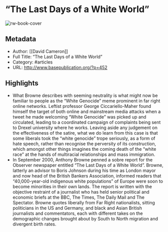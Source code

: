 # “The Last Days of a White World”

![rw-book-cover](https://readwise-assets.s3.amazonaws.com/static/images/article2.74d541386bbf.png)

## Metadata
- Author: [[David Cameron]]
- Full Title: “The Last Days of a White World”
- Category: #articles
- URL: http://www.basepublication.org/?p=452

## Highlights
- What Browne describes with seeming neutrality is what might now be familiar to people as the “White Genocide” meme prominent in far right online networks. Leftist professor George Ciccariello-Maher found himself the target of both online and mainstream media attacks when a tweet he made welcoming “White Genocide” was picked up and circulated, leading to a coordinated campaign of complaints being sent to Drexel university where he works. Leaving aside any judgement on the effectiveness of the satire, what we do learn from this case is that some liberals took the “white genocide” trope seriously, as a form of hate speech, rather than recognise the perversity of its construction, which amongst other things imagines the coming death of the “white race” at the hands of multiracial relationships and mass immigration.
- In September 2000, Anthony Browne penned a sobre report for the Observer newspaper entitled “The Last Days of a White World”. Browne, latterly an advisor to Boris Johnson during his time as London mayor and now head of the British Bankers Association, informed readers that “40,000-year-old indigenous white populations” of Europe were soon to become minorities in their own lands. The report is written with the objective restraint of a journalist who has held senior political and economic briefs at the BBC, The Times, The Daily Mail and The Spectator. Browne quotes liberally from Far Right nationalists, sitting politicians in the US and Germany, and black and Asian British journalists and commentators, each with different takes on the demographic changes brought about by South to North migration and divergent birth rates.
